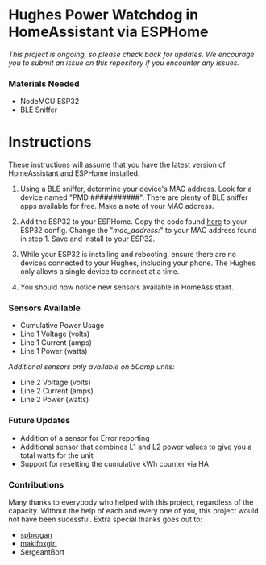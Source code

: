 # Hughes Power Watchdog in HomeAssistant via ESPHome

*This project is ongoing, so please check back for updates. We encourage you to submit an issue on this repository if you encounter any issues.*

### Materials Needed

-   NodeMCU ESP32
-   BLE Sniffer

# Instructions

These instructions will assume that you have the latest version of HomeAssistant and ESPHome installed.

1.  Using a BLE sniffer, determine your device's MAC address. Look for a device named "PMD    ###########". There are plenty of BLE sniffer apps available for free. Make a note of your MAC address.

2.  Add the ESP32 to your ESPHome. Copy the code found [here](hughes_esphome.yaml) to your ESP32 config. Change the "*mac_address:*" to your MAC address found in step 1. Save and install to your ESP32.

3.  While your ESP32 is installing and rebooting, ensure there are no devices connected to your Hughes, including your phone. The Hughes only allows a single device to connect at a time.

4.  You should now notice new sensors available in HomeAssistant.

### Sensors Available
- Cumulative Power Usage
- Line 1 Voltage (volts)
- Line 1 Current (amps)
- Line 1 Power (watts)

*Additional sensors only available on 50amp units:*
- Line 2 Voltage (volts)
- Line 2 Current (amps)
- Line 2 Power (watts)

### Future Updates
- Addition of a sensor for Error reporting
- Additional sensor that combines L1 and L2 power values to give you a total watts for the unit 
- Support for resetting the cumulative kWh counter via HA

### Contributions
Many thanks to everybody who helped with this project, regardless of the capacity. Without the help of each and every one of you, this project would not have been sucessful. Extra special thanks goes out to:
- [spbrogan](https://github.com/spbrogan)
- [makifoxgirl](https://github.com/makifoxgirl)
- SergeantBort
